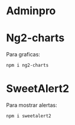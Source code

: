 # Adminpro






# Ng2-charts
Para graficas: 
```
npm i ng2-charts
```


# SweetAlert2
Para mostrar alertas: 
```
npm i sweetalert2
```
